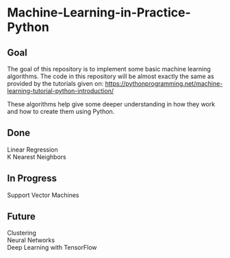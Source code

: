 # Machine-Learning-in-Practice-Python

## Goal
The goal of this repository is to implement some basic machine learning algorithms. The code in this repository will be almost exactly the same as provided by the tutorials given on:
https://pythonprogramming.net/machine-learning-tutorial-python-introduction/

These algorithms help give some deeper understanding in how they work and how to create them using Python.

## Done
Linear Regression <br />
K Nearest Neighbors <br />

## In Progress
Support Vector Machines <br />

## Future 
Clustering <br />
Neural Networks <br />
Deep Learning with TensorFlow <br />
